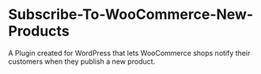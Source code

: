 # Subscribe-To-WooCommerce-New-Products
A Plugin created for WordPress that lets WooCommerce shops notify their customers when they publish a new product.
